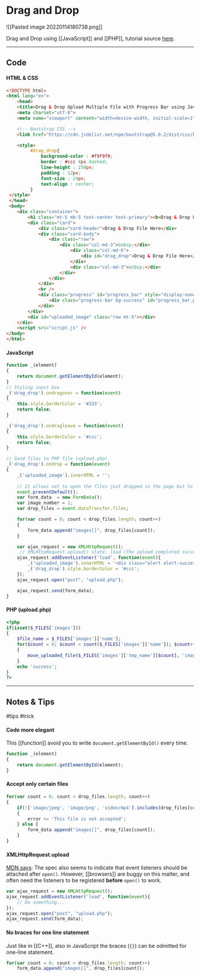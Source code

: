 # Drag and Drop
![[Pasted image 20220114180738.png]]

Drag and Drop using [[JavaScript]] and [[PHP]], tutorial source [here](https://www.webslesson.info/2021/08/drag-and-drop-multiple-file-upload-with-progress-bar-using-javascript.html).

---

## Code

#### HTML & CSS

```html
<!DOCTYPE html>
<html lang="en">
	<head>
	<title>Drag & Drop Upload Multiple File with Progress Bar using JavaScript in PHP</title>
	<meta charset="utf-8">
	<meta name="viewport" content="width=device-width, initial-scale=1">

	<!-- Bootstrap CSS -->
 	<link href="https://cdn.jsdelivr.net/npm/bootstrap@5.0.2/dist/css/bootstrap.min.css" rel="stylesheet" integrity="sha384-EVSTQN3/azprG1Anm3QDgpJLIm9Nao0Yz1ztcQTwFspd3yD65VohhpuuCOmLASjC" crossorigin="anonymous">

	<style>
		 #drag_drop{
			 background-color : #f9f9f9;
			 border : #ccc 4px dashed;
			 line-height : 250px;
			 padding : 12px;
			 font-size : 24px;
			 text-align : center;
		 }
 </style>
 </head>
 <body>
 	<div class="container">
 		<h1 class="mt-5 mb-5 text-center text-primary"><b>Drag & Drop Upload Multiple File with Progress Bar using JavaScript in PHP</b></h1>
	 	<div class="card">
	 		<div class="card-header">Drag & Drop File Here</div>
	 		<div class="card-body">
	 			<div class="row">
	 				<div class="col-md-3">&nbsp;</div>
	 					<div class="col-md-6">
	 						<div id="drag_drop">Drag & Drop File Here</div>
	 					</div>
	 					<div class="col-md-3">&nbsp;</div>
	 				</div>
	 			</div>
	 		</div>
	 		<br />
	 		<div class="progress" id="progress_bar" style="display:none; height:50px;">
	 			<div class="progress-bar bg-success" id="progress_bar_process" role="progressbar" style="width:0%; height:50px;">0%
	 		</div>
	 	</div>
	 	<div id="uploaded_image" class="row mt-5"></div>
 	</div>
	<script src="script.js" />
</body>
</html>
```

#### JavaScript

```js
function _(element)
{
 	return document.getElementById(element);
}
// Styling input box
_('drag_drop').ondragover = function(event)
{
 	this.style.borderColor = '#333';
 	return false;
}

_('drag_drop').ondragleave = function(event)
{
 	this.style.borderColor = '#ccc';
 	return false;
}

// Send files to PHP file (upload.php)
_('drag_drop').ondrop = function(event)
{
	_('uploaded_image').innerHTML = '';
	
	// It allows not to open the files just dropped in the page but to leave everything unchanged
    event.preventDefault();
    var form_data  = new FormData();
    var image_number = 1;
    var drop_files = event.dataTransfer.files;

    for(var count = 0; count < drop_files.length; count++)
    {
        form_data.append("images[]", drop_files[count]);
    }

    var ajax_request = new XMLHttpRequest();   
	 // XMLHttpRequest.upload() state: load (The upload completed successfully)
	ajax_request.addEventListener('load', function(event){	
		_('uploaded_image').innerHTML = '<div class="alert alert-success">Files Uploaded Successfully</div>';
		_('drag_drop').style.borderColor = '#ccc';
	});
	ajax_request.open("post", "upload.php");

	ajax_request.send(form_data);
}
```

#### PHP (upload.php)

```php
<?php
if(isset($_FILES['images']))
{
    $file_name = $_FILES['images']['name'];
	for($count = 0; $count < count($_FILES['images']['name']); $count++)
	{
		move_uploaded_file($_FILES['images']['tmp_name'][$count], 'images/' . $file_name[$count]);
	}
	echo 'success';
}
?>
```

---

## Notes & Tips
#tips #trick

#### Code more elegant
This [[function]] avoid you to write `document.getElementById()` every time.
```js
function _(element)
{
    return document.getElementById(element);
}
```

#### Accept only certain files

```js
for(var count = 0; count < drop_files.length; count++)
{
	if(!['image/jpeg', 'image/png', 'video/mp4'].includes(drop_files[count].type))
	{
		error += 'This file is not accepted';
	} else {
		form_data.append("images[]", drop_files[count]);
	}
}
```

#### XMLHttpRequest\.upload

[MDN says](https://developer.mozilla.org/en-US/docs/Web/API/XMLHttpRequest/upload): The spec also seems to indicate that event listeners should be attached after `open()`. However, [[browsers]] are buggy on this matter, and often need the listeners to be registered **before** `open()` to work.

```js
var ajax_request = new XMLHttpRequest();   
ajax_request.addEventListener('load', function(event){	
	// Do something...	
});
ajax_request.open("post", "upload.php");
ajax_request.send(form_data);
```

#### No braces for one line statement
Just like in [[C++]], also in JavaScript the braces (`{}`) can be odmitted for one-line statement.
```js
for(var count = 0; count < drop_files.length; count++)
	form_data.append("images[]", drop_files[count]);
```